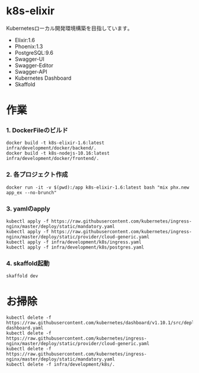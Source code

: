 # k8s-elixir
Kubernetesローカル開発環境構築を目指しています｡

- Elixir:1.6
- Phoenix:1.3
- PostgreSQL:9.6
- Swagger-UI
- Swagger-Editor
- Swagger-API
- Kubernetes Dashboard
- Skaffold 

# 作業
### 1. DockerFileのビルド
```
docker build -t k8s-elixir-1.6:latest infra/development/docker/backend/.
docker build -t k8s-nodejs-10.16:latest infra/development/docker/frontend/.
```
### 2. 各プロジェクト作成
```
docker run -it -v $(pwd):/app k8s-elixir-1.6:latest bash "mix phx.new app_ex --no-brunch"
```
### 3. yamlのapply 
```
kubectl apply -f https://raw.githubusercontent.com/kubernetes/ingress-nginx/master/deploy/static/mandatory.yaml
kubectl apply -f https://raw.githubusercontent.com/kubernetes/ingress-nginx/master/deploy/static/provider/cloud-generic.yaml
kubectl apply -f infra/development/k8s/ingress.yaml
kubectl apply -f infra/development/k8s/postgres.yaml
```
### 4. skaffold起動 
```
skaffold dev
```

# お掃除
```
kubectl delete -f https://raw.githubusercontent.com/kubernetes/dashboard/v1.10.1/src/deploy/recommended/kubernetes-dashboard.yaml
kubectl delete -f https://raw.githubusercontent.com/kubernetes/ingress-nginx/master/deploy/static/provider/cloud-generic.yaml
kubectl delete -f https://raw.githubusercontent.com/kubernetes/ingress-nginx/master/deploy/static/mandatory.yaml
kubectl delete -f infra/development/k8s/.
```
